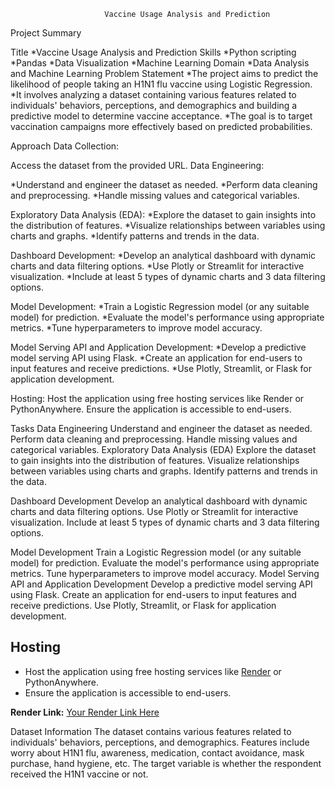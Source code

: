                          Vaccine Usage Analysis and Prediction

Project Summary

Title
*Vaccine Usage Analysis and Prediction
Skills
*Python scripting
*Pandas
*Data Visualization
*Machine Learning
Domain
*Data Analysis and Machine Learning
Problem Statement
*The project aims to predict the likelihood of people taking an H1N1 flu vaccine using Logistic Regression.
*It involves analyzing a dataset containing various features related to individuals' behaviors, perceptions, and demographics and building a predictive model to determine vaccine acceptance.
*The goal is to target vaccination campaigns more effectively based on predicted probabilities.

Approach
Data Collection:

Access the dataset from the provided URL.
Data Engineering:

*Understand and engineer the dataset as needed.
*Perform data cleaning and preprocessing.
*Handle missing values and categorical variables.

Exploratory Data Analysis (EDA):
*Explore the dataset to gain insights into the distribution of features.
*Visualize relationships between variables using charts and graphs.
*Identify patterns and trends in the data.

Dashboard Development:
*Develop an analytical dashboard with dynamic charts and data filtering options.
*Use Plotly or Streamlit for interactive visualization.
*Include at least 5 types of dynamic charts and 3 data filtering options.

Model Development:
*Train a Logistic Regression model (or any suitable model) for prediction.
*Evaluate the model's performance using appropriate metrics.
*Tune hyperparameters to improve model accuracy.

Model Serving API and Application Development:
*Develop a predictive model serving API using Flask.
*Create an application for end-users to input features and receive predictions.
*Use Plotly, Streamlit, or Flask for application development.

Hosting:
Host the application using free hosting services like Render or PythonAnywhere.
Ensure the application is accessible to end-users.

Tasks
Data Engineering
Understand and engineer the dataset as needed.
Perform data cleaning and preprocessing.
Handle missing values and categorical variables.
Exploratory Data Analysis (EDA)
Explore the dataset to gain insights into the distribution of features.
Visualize relationships between variables using charts and graphs.
Identify patterns and trends in the data.

Dashboard Development
Develop an analytical dashboard with dynamic charts and data filtering options.
Use Plotly or Streamlit for interactive visualization.
Include at least 5 types of dynamic charts and 3 data filtering options.

Model Development
Train a Logistic Regression model (or any suitable model) for prediction.
Evaluate the model's performance using appropriate metrics.
Tune hyperparameters to improve model accuracy.
Model Serving API and Application Development
Develop a predictive model serving API using Flask.
Create an application for end-users to input features and receive predictions.
Use Plotly, Streamlit, or Flask for application development.

## Hosting

- Host the application using free hosting services like [Render](https://render.com/) or PythonAnywhere.
- Ensure the application is accessible to end-users.

**Render Link:** [Your Render Link Here]([https://your-render-link.com/](https://final-project-2-vaccine-prediction-2.onrender./))

Dataset Information
The dataset contains various features related to individuals' behaviors, perceptions, and demographics.
Features include worry about H1N1 flu, awareness, medication, contact avoidance, mask purchase, hand hygiene, etc.
The target variable is whether the respondent received the H1N1 vaccine or not.

